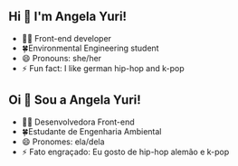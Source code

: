 ## Hi 👋 I'm Angela Yuri! 

- 👩‍💻 Front-end developer
- 🍀Environmental Engineering student
- 😄 Pronouns: she/her
- ⚡ Fun fact: I like german hip-hop and k-pop

## Oi 👋 Sou a Angela Yuri! 

- 👩‍💻 Desenvolvedora Front-end
- 🍀Estudante de Engenharia Ambiental
- 😄 Pronomes: ela/dela
- ⚡ Fato engraçado: Eu gosto de hip-hop alemão e k-pop
